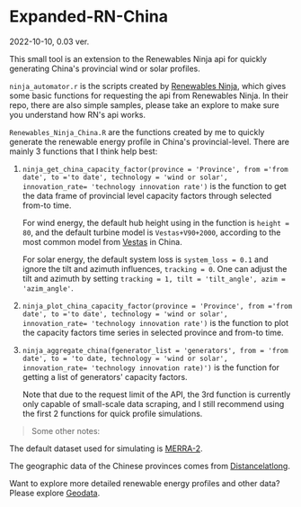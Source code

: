 # Expanded-RN-China

2022-10-10, 0.03 ver.

This small tool is an extension to the Renewables Ninja api for quickly generating China's provincial wind or solar profiles.

`ninja_automator.r` is the scripts created by [Renewables Ninja](https://github.com/renewables-ninja/ninja_automator), which gives some basic functions for requesting the api from Renewables Ninja. In their repo, there are also simple samples, please take an explore to make sure you understand how RN's api works.

`Renewables_Ninja_China.R` are the functions created by me to quickly generate the renewable energy profile in China's provincial-level. There are mainly 3 functions that I think help best:

1. `ninja_get_china_capacity_factor(province = 'Province', from ='from date', to ='to date', technology = 'wind or solar', innovation_rate= 'technology innovation rate')` is the function to get the data frame of provincial level capacity factors through selected from-to time. 
    
      For wind energy, the default hub height using in the function is `height = 80`, and the default turbine model is `Vestas+V90+2000`, according to the most common model from [Vestas](https://www.vestas.cn/zh-cn/turbines/2MW/V90) in China.
      
      For solar energy, the default system loss is `system_loss = 0.1` and ignore the tilt and azimuth influences, `tracking = 0`. One can adjust the tilt and azimuth by setting `tracking = 1, tilt = 'tilt_angle', azim = 'azim_angle'`.


2. `ninja_plot_china_capacity_factor(province = 'Province', from ='from date', to ='to date', technology = 'wind or solar', innovation_rate= 'technology innovation rate')` is the function to plot the capacity factors time series in selected province and from-to time.

3. `ninja_aggregate_china(fgenerator_list = 'generators', from = 'from date', to = 'to date, technology = 'wind or solar', innovation_rate= 'technology innovation rate)')` is the function for getting a list of generators' capacity factors.

    Note that due to the request limit of the API, the 3rd function is currently only capable of small-scale data scraping, and I still recommend using the first 2 functions for quick profile simulations.

> Some other notes:

   The default dataset used for simulating is [MERRA-2](https://gmao.gsfc.nasa.gov/reanalysis/MERRA-2/).

   The geographic data of the Chinese provinces comes from [Distancelatlong](https://www.distancelatlong.com/distancecalculator/country/china).


Want to explore more detailed renewable energy profiles and other data? Please explore [Geodata](https://github.com/GeodataTools/geodata).
